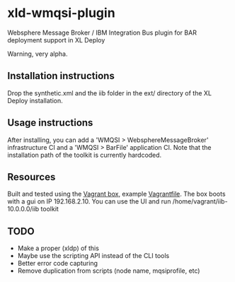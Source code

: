 # xld-wmqsi-plugin
Websphere Message Broker / IBM Integration Bus plugin for BAR deployment support in XL Deploy

Warning, very alpha.

## Installation instructions

Drop the synthetic.xml and the iib folder in the ext/ directory of the XL Deploy installation.

## Usage instructions

After installing, you can add a 'WMQSI > WebsphereMessageBroker' infrastructure CI and a 'WMQSI > BarFile' application CI. Note that the installation path of the toolkit is currently hardcoded.

## Resources

Built and tested using the [Vagrant box](https://drive.google.com/file/d/0Bw7dX-1Go6FTUVZlMGgxd1RZblU/view?usp=sharing), example [Vagrantfile](https://drive.google.com/file/d/0Bw7dX-1Go6FTY0FLaUdNOF9oZzg/view?usp=sharing). The box boots with a gui on IP 192.168.2.10. You can use the UI and run /home/vagrant/iib-10.0.0.0/iib toolkit

## TODO

- Make a proper (xldp) of this
- Maybe use the scripting API instead of the CLI tools
- Better error code capturing
- Remove duplication from scripts (node name, mqsiprofile, etc)

